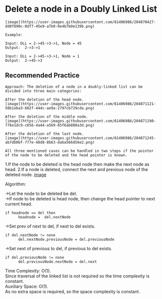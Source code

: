 
# Delete a node in a Doubly Linked List

```
[image](https://user-images.githubusercontent.com/61406986/204870427-dd0f690c-0df7-45e9-a7b0-0e4b7b0e139b.png)
```
```
Example:

Input: DLL = 2->45->3->1, Node = 45
Output:  2->3->1

Input: DLL = 2->45->3->1, Node = 1
Output:  2->45->3
```
## Recommended Practice

```
Approach: The deletion of a node in a doubly-linked list can be divided into three main categories: 

After the deletion of the head node. 
[image](https://user-images.githubusercontent.com/61406986/204871121-50b1eba3-602f-444c-ae9a-2797cb729cda.png)

After the deletion of the middle node. 
[image](https://user-images.githubusercontent.com/61406986/204871190-776e1dc9-c656-4a44-a569-85f6ab808a3d.png)

After the deletion of the last node.
[image](https://user-images.githubusercontent.com/61406986/204871245-ab7db0bf-777e-48d8-8b63-daba566d56e2.png)

All three mentioned cases can be handled in two steps if the pointer of the node to be deleted and the head pointer is known. 
```

1.If the node to be deleted is the head node then make the next node as head.
2.If a node is deleted, connect the next and previous node of the deleted node.
[image](https://user-images.githubusercontent.com/61406986/204871342-ffe05a53-e77f-4f9f-9ba2-366feaa43741.png)

Algorithm:

->Let the node to be deleted be del.<br>
->If node to be deleted is head node, then change the head pointer to next current head.
```
if headnode == del then
      headnode =  del.nextNode
```
->Set prev of next to del, if next to del exists.

```
if del.nextNode != none 
      del.nextNode.previousNode = del.previousNode 
```
->Set next of previous to del, if previous to del exists.
```
if del.previousNode != none 
      del.previousNode.nextNode = del.next
```
 
Time Complexity: O(1). <br>
Since traversal of the linked list is not required so the time complexity is constant.<br>
Auxiliary Space: O(1). <br>
As no extra space is required, so the space complexity is constant.
